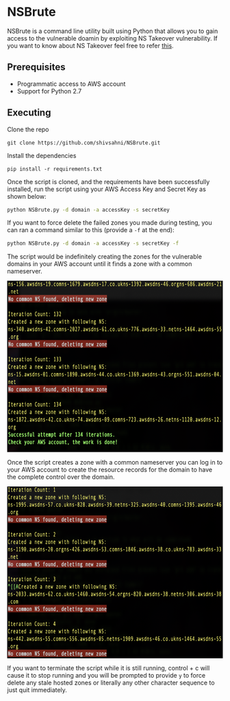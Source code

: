 # NSBrute
 NSBrute is a command line utility built using Python that allows you to gain access to the vulnerable doamin by exploiting NS Takeover vulnerability. If you want to know about NS Takeover feel free to refer [this](https://medium.com/@shivsahni2/aws-ns-takeover-356d2a293bca).

## Prerequisites
* Programmatic access to AWS account
* Support for Python 2.7


## Executing

Clone the repo
```
git clone https://github.com/shivsahni/NSBrute.git
```
Install the dependencies
```
pip install -r requirements.txt
```

Once the script is cloned, and the requirements have been successfully installed, run the script using your AWS Access Key and Secret Key as shown below:
```bash
python NSBrute.py -d domain -a accessKey -s secretKey 

```
If you want to force delete the failed zones you made during testing, you can ran a command similar to this (provide a `-f` at the end):
```bash
python NSBrute.py -d domain -a accessKey -s secretKey -f
```

The script would be indefinitely creating the zones for the vulnerable domains in your AWS account until it finds a zone with a common nameserver.

<img src="https://github.com/shivsahni/RawContent/blob/master/1.png" align="middle" width="700" height="400">

Once the script creates a zone with a common nameserver you can log in to your AWS account to create the resource records for the domain to have the complete control over the domain.

<img src="https://github.com/shivsahni/RawContent/blob/master/21.png" align="middle" width="700" height="400">

If you want to terminate the script while it is still running, control + c will cause it to stop running and you will be prompted to provide `y` to force delete any stale hosted zones or literally any other character sequence to just quit immediately.

